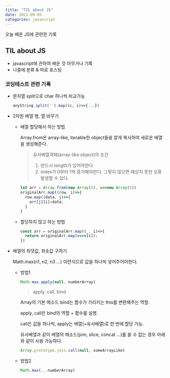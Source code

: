 ```yaml
---
title: "TIL about JS"
date: 2021-09-05
categories: javascript
---
```


오늘 배운 JS에 관련한 기록

## TIL about JS

- javascript에 관하여 배운 것 아무거나 기록
- 나중에 분류 & 따로 포스팅

### 코딩테스트 관련 기록
- 문자열 split으로 char 하나씩 비교가능
  ```javascript
  anyString.split('').map((c, i)=>{...}) 
  ```

- 2차원 배열 행, 열 바꾸기
  - 배열 할당해서 하는 방법
  
    Array.from은 array-like, iterable한 object들을 얕게 복사하여 새로운 배열을 생성해준다.
    > 유사배열객체(array-like object)의 조건
    > 1. 반드시 length가 있어야한다.
    > 2. index가 0부터 1씩 증가해야한다. 그렇지 않으면 예상치 못한 오류 발생할 수 있다.
  
    ```javascript
    let arr = Array.from(new Array(5), v=>new Array(5))
    originalArr.map((row, i)=>{
      row.map((data, j)=>{
        arr[j][i]=data;
      }
    }
    ```
  
  - 할당하지 않고 하는 방법
  
    ```javascript
    const arr = originalArr.map((_, i)=>{
      return originalArr.map(v=>v[i]);
    })

  
- 배열의 최댓값, 최솟값 구하기
  
  Math.max(n1, n2, n3 ...) 이런식으로 값을 하나씩 넣어주어야한다.
  - 방법1
    ```javascript
    Math.max.apply(null, numberArray)
    ```
    > apply, call, bind
    
    Array의 기본 메소드 bind는 함수가 가리키는 this를 변환해주는 역할.
    
    apply, call은 bind의 역할 + 함수를 실행.
    
    call은 값을 하나씩, apply는 배열(+유사배열)로 한 번에 할당 가능.
    
    유사배열과 같이 배열의 메소드(join, slice, concat ...)를 쓸 수 없는 경우 아래와 같이 사용 가능하다.
    ```javascript
    Array.prototype.join.call(null, someArrayLike)
    ```
    
  - 방법2
    ```javascript
    Math.max(...numberArray)
    ```

